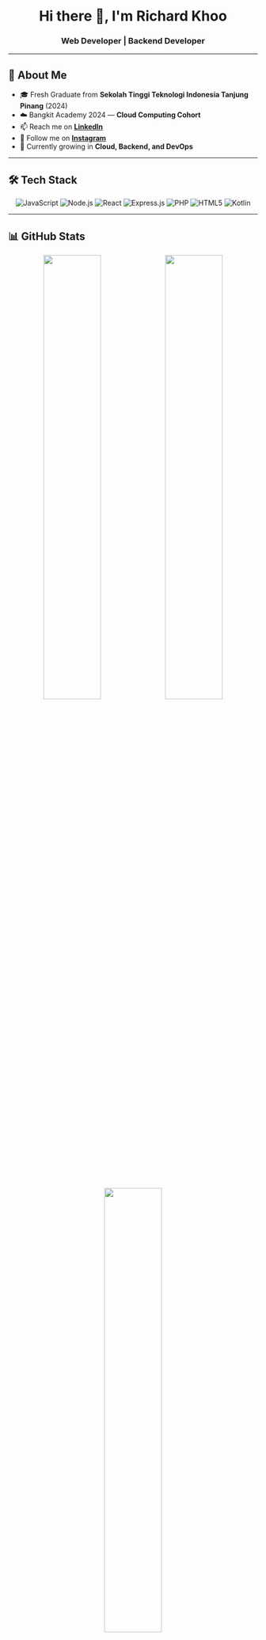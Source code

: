 <h1 align="center">Hi there 👋, I'm Richard Khoo</h1>
<h3 align="center">Web Developer | Backend Developer</h3>

---

## 🚀 About Me

- 🎓 Fresh Graduate from **Sekolah Tinggi Teknologi Indonesia Tanjung Pinang** (2024)  
- ☁️ Bangkit Academy 2024 — **Cloud Computing Cohort**
- 📫 Reach me on [**LinkedIn**](https://linkedin.com/in/catkoo)
- 📸 Follow me on [**Instagram**](https://instagram.com/catkoo_)
- 🌱 Currently growing in **Cloud, Backend, and DevOps**

---

## 🛠️ Tech Stack

<div align="center">
  
![JavaScript](https://img.shields.io/badge/-JavaScript-181717?style=flat&logo=javascript)
![Node.js](https://img.shields.io/badge/-Node.js-339933?style=flat&logo=node.js&logoColor=white)
![React](https://img.shields.io/badge/-React-61DAFB?style=flat&logo=react&logoColor=black)
![Express.js](https://img.shields.io/badge/-Express-000000?style=flat&logo=express&logoColor=white)
![PHP](https://img.shields.io/badge/-PHP-777BB4?style=flat&logo=php&logoColor=white)
![HTML5](https://img.shields.io/badge/-HTML5-E34F26?style=flat&logo=html5&logoColor=white)
![Kotlin](https://img.shields.io/badge/-Kotlin-7F52FF?style=flat&logo=kotlin&logoColor=white)


</div>

---

## 📊 GitHub Stats

<p align="center">
  <img width="48%" src="https://github-readme-stats.vercel.app/api?username=Catkoo&show_icons=true&theme=algolia&hide_border=true" />
  <img width="48%" src="https://github-readme-stats.vercel.app/api/top-langs/?username=Catkoo&layout=compact&theme=algolia&hide_border=true"/>
</p>

<p align="center">
  <img width="48%" src="https://github-readme-streak-stats.herokuapp.com/?user=Catkoo&theme=algolia&hide_border=true" />
</p>

---

## 📈 Visitor Counter

<p align="center">
  <img src="https://profile-counter.glitch.me/catkoo/count.svg" />
</p>
